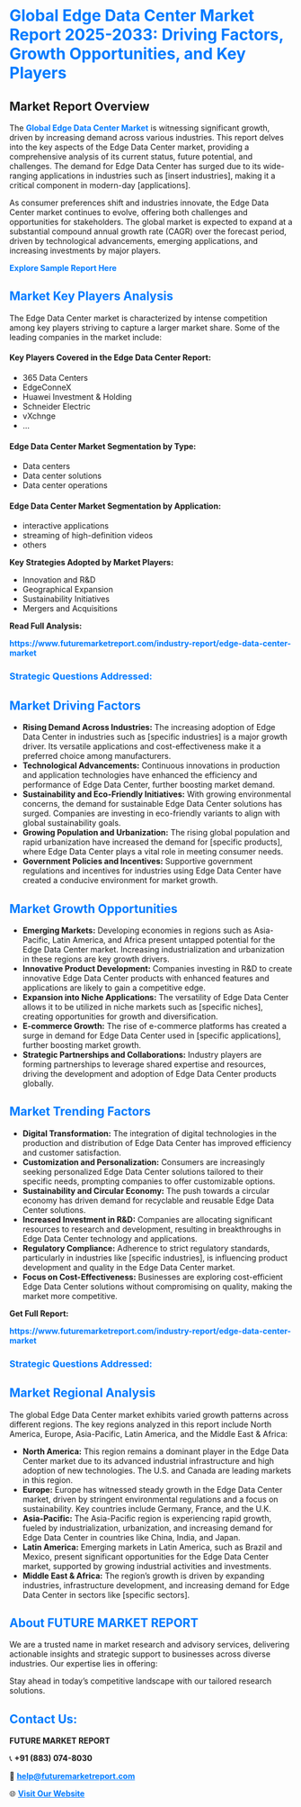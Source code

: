 <h1 style="color: #007BFF;">Global Edge Data Center Market Report 2025-2033: Driving Factors, Growth Opportunities, and Key Players</h1>

<section id="overview">
<h2>Market Report Overview</h2>
<p>The <a href="https://www.futuremarketreport.com/industry-report/edge-data-center-market" style="color: #007BFF; text-decoration: none;"><strong>Global Edge Data Center Market</strong></a> is witnessing significant growth, driven by increasing demand across various industries. This report delves into the key aspects of the Edge Data Center market, providing a comprehensive analysis of its current status, future potential, and challenges. The demand for Edge Data Center has surged due to its wide-ranging applications in industries such as [insert industries], making it a critical component in modern-day [applications].</p>
<p>As consumer preferences shift and industries innovate, the Edge Data Center market continues to evolve, offering both challenges and opportunities for stakeholders. The global market is expected to expand at a substantial compound annual growth rate (CAGR) over the forecast period, driven by technological advancements, emerging applications, and increasing investments by major players.</p>
</section>

<section id="overview">
<p><a href="https://www.futuremarketreport.com/request-sample/reportId=56874" style="color: #007BFF; text-decoration: none;"><strong>Explore Sample Report Here</strong></a></p>
</section>

<section id="key-players">
<h2 style="color: #007BFF;">Market Key Players Analysis</h2>
<p>The Edge Data Center market is characterized by intense competition among key players striving to capture a larger market share. Some of the leading companies in the market include:</p>
<h4>Key Players Covered in the Edge Data Center Report:</h4>
<ul><li>365 Data Centers</li><li>EdgeConneX</li><li>Huawei Investment &amp; Holding</li><li>Schneider Electric</li><li>vXchnge</li><li>...</li></ul>
<h4>Edge Data Center Market Segmentation by Type:</h4>
<ul><li>Data centers</li><li>Data center solutions</li><li>Data center operations</li></ul>

<h4>Edge Data Center Market Segmentation by Application:</h4>
<ul><li>interactive applications</li><li>streaming of high-definition videos</li><li>others</li></ul>
<p><strong>Key Strategies Adopted by Market Players:</strong></p>
<ul>
<li>Innovation and R&D</li>
<li>Geographical Expansion</li>
<li>Sustainability Initiatives</li>
<li>Mergers and Acquisitions</li>
</ul>
</section>

<section>
<p><strong>Read Full Analysis: </strong></p><a href="https://www.futuremarketreport.com/industry-report/edge-data-center-market" style="color: #007BFF; text-decoration: none;"><strong>https://www.futuremarketreport.com/industry-report/edge-data-center-market</strong></a>
<h3 style="color: #007BFF;">Strategic Questions Addressed:</h3>
</section>

<section id="driving-factors">
<h2 style="color: #007BFF;">Market Driving Factors</h2>
<ul>
<li><strong>Rising Demand Across Industries:</strong> The increasing adoption of Edge Data Center in industries such as [specific industries] is a major growth driver. Its versatile applications and cost-effectiveness make it a preferred choice among manufacturers.</li>
<li><strong>Technological Advancements:</strong> Continuous innovations in production and application technologies have enhanced the efficiency and performance of Edge Data Center, further boosting market demand.</li>
<li><strong>Sustainability and Eco-Friendly Initiatives:</strong> With growing environmental concerns, the demand for sustainable Edge Data Center solutions has surged. Companies are investing in eco-friendly variants to align with global sustainability goals.</li>
<li><strong>Growing Population and Urbanization:</strong> The rising global population and rapid urbanization have increased the demand for [specific products], where Edge Data Center plays a vital role in meeting consumer needs.</li>
<li><strong>Government Policies and Incentives:</strong> Supportive government regulations and incentives for industries using Edge Data Center have created a conducive environment for market growth.</li>
</ul>
</section>

<section id="growth-opportunities">
<h2 style="color: #007BFF;">Market Growth Opportunities</h2>
<ul>
<li><strong>Emerging Markets:</strong> Developing economies in regions such as Asia-Pacific, Latin America, and Africa present untapped potential for the Edge Data Center market. Increasing industrialization and urbanization in these regions are key growth drivers.</li>
<li><strong>Innovative Product Development:</strong> Companies investing in R&D to create innovative Edge Data Center products with enhanced features and applications are likely to gain a competitive edge.</li>
<li><strong>Expansion into Niche Applications:</strong> The versatility of Edge Data Center allows it to be utilized in niche markets such as [specific niches], creating opportunities for growth and diversification.</li>
<li><strong>E-commerce Growth:</strong> The rise of e-commerce platforms has created a surge in demand for Edge Data Center used in [specific applications], further boosting market growth.</li>
<li><strong>Strategic Partnerships and Collaborations:</strong> Industry players are forming partnerships to leverage shared expertise and resources, driving the development and adoption of Edge Data Center products globally.</li>
</ul>
</section>

<section id="trending-factors">
<h2 style="color: #007BFF;">Market Trending Factors</h2>
<ul>
<li><strong>Digital Transformation:</strong> The integration of digital technologies in the production and distribution of Edge Data Center has improved efficiency and customer satisfaction.</li>
<li><strong>Customization and Personalization:</strong> Consumers are increasingly seeking personalized Edge Data Center solutions tailored to their specific needs, prompting companies to offer customizable options.</li>
<li><strong>Sustainability and Circular Economy:</strong> The push towards a circular economy has driven demand for recyclable and reusable Edge Data Center solutions.</li>
<li><strong>Increased Investment in R&D:</strong> Companies are allocating significant resources to research and development, resulting in breakthroughs in Edge Data Center technology and applications.</li>
<li><strong>Regulatory Compliance:</strong> Adherence to strict regulatory standards, particularly in industries like [specific industries], is influencing product development and quality in the Edge Data Center market.</li>
<li><strong>Focus on Cost-Effectiveness:</strong> Businesses are exploring cost-efficient Edge Data Center solutions without compromising on quality, making the market more competitive.</li>
</ul>
</section>

<section>
<p><strong>Get Full Report: </strong></p><a href="https://www.futuremarketreport.com/industry-report/edge-data-center-market" style="color: #007BFF; text-decoration: none;"><strong>https://www.futuremarketreport.com/industry-report/edge-data-center-market</strong></a>
<h3 style="color: #007BFF;">Strategic Questions Addressed:</h3>
</section>


<section id="regional-analysis">
<h2 style="color: #007BFF;">Market Regional Analysis</h2>
<p>The global Edge Data Center market exhibits varied growth patterns across different regions. The key regions analyzed in this report include North America, Europe, Asia-Pacific, Latin America, and the Middle East & Africa:</p>
<ul>
<li><strong>North America:</strong> This region remains a dominant player in the Edge Data Center market due to its advanced industrial infrastructure and high adoption of new technologies. The U.S. and Canada are leading markets in this region.</li>
<li><strong>Europe:</strong> Europe has witnessed steady growth in the Edge Data Center market, driven by stringent environmental regulations and a focus on sustainability. Key countries include Germany, France, and the U.K.</li>
<li><strong>Asia-Pacific:</strong> The Asia-Pacific region is experiencing rapid growth, fueled by industrialization, urbanization, and increasing demand for Edge Data Center in countries like China, India, and Japan.</li>
<li><strong>Latin America:</strong> Emerging markets in Latin America, such as Brazil and Mexico, present significant opportunities for the Edge Data Center market, supported by growing industrial activities and investments.</li>
<li><strong>Middle East & Africa:</strong> The region’s growth is driven by expanding industries, infrastructure development, and increasing demand for Edge Data Center in sectors like [specific sectors].</li>
</ul>
</section>

<footer>
<h2 style="color: #007BFF;">About FUTURE MARKET REPORT</h2>
<p>We are a trusted name in market research and advisory services, delivering actionable insights and strategic support to businesses across diverse industries. Our expertise lies in offering:</p>

<p>Stay ahead in today’s competitive landscape with our tailored research solutions.</p>

<h2 style="color: #007BFF;">Contact Us:</h2>
<p><strong>FUTURE MARKET REPORT</strong></p>
<p>📞 <strong>+91 (883) 074-8030</strong></p>
<p>📧 <strong><a href="mailto:help@futuremarketreport.com" style="color: #007BFF;">help@futuremarketreport.com</a></strong></p>
<p>🌐 <strong><a href="https://www.futuremarketreport.com/" style="color: #007BFF;">Visit Our Website</a></strong></p>
</footer>